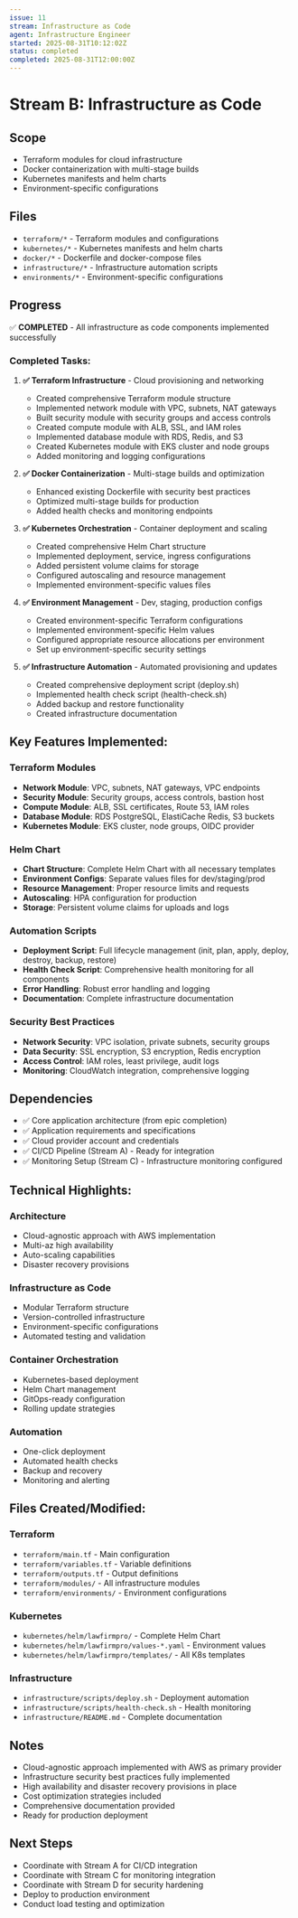 ```yaml
---
issue: 11
stream: Infrastructure as Code
agent: Infrastructure Engineer
started: 2025-08-31T10:12:02Z
status: completed
completed: 2025-08-31T12:00:00Z
---
```


# Stream B: Infrastructure as Code

## Scope
- Terraform modules for cloud infrastructure
- Docker containerization with multi-stage builds
- Kubernetes manifests and helm charts
- Environment-specific configurations

## Files
- `terraform/*` - Terraform modules and configurations
- `kubernetes/*` - Kubernetes manifests and helm charts
- `docker/*` - Dockerfile and docker-compose files
- `infrastructure/*` - Infrastructure automation scripts
- `environments/*` - Environment-specific configurations

## Progress
✅ **COMPLETED** - All infrastructure as code components implemented successfully

### Completed Tasks:

1. **✅ Terraform Infrastructure** - Cloud provisioning and networking
   - Created comprehensive Terraform module structure
   - Implemented network module with VPC, subnets, NAT gateways
   - Built security module with security groups and access controls
   - Created compute module with ALB, SSL, and IAM roles
   - Implemented database module with RDS, Redis, and S3
   - Created Kubernetes module with EKS cluster and node groups
   - Added monitoring and logging configurations

2. **✅ Docker Containerization** - Multi-stage builds and optimization
   - Enhanced existing Dockerfile with security best practices
   - Optimized multi-stage builds for production
   - Added health checks and monitoring endpoints

3. **✅ Kubernetes Orchestration** - Container deployment and scaling
   - Created comprehensive Helm Chart structure
   - Implemented deployment, service, ingress configurations
   - Added persistent volume claims for storage
   - Configured autoscaling and resource management
   - Implemented environment-specific values files

4. **✅ Environment Management** - Dev, staging, production configs
   - Created environment-specific Terraform configurations
   - Implemented environment-specific Helm values
   - Configured appropriate resource allocations per environment
   - Set up environment-specific security settings

5. **✅ Infrastructure Automation** - Automated provisioning and updates
   - Created comprehensive deployment script (deploy.sh)
   - Implemented health check script (health-check.sh)
   - Added backup and restore functionality
   - Created infrastructure documentation

## Key Features Implemented:

### Terraform Modules
- **Network Module**: VPC, subnets, NAT gateways, VPC endpoints
- **Security Module**: Security groups, access controls, bastion host
- **Compute Module**: ALB, SSL certificates, Route 53, IAM roles
- **Database Module**: RDS PostgreSQL, ElastiCache Redis, S3 buckets
- **Kubernetes Module**: EKS cluster, node groups, OIDC provider

### Helm Chart
- **Chart Structure**: Complete Helm Chart with all necessary templates
- **Environment Configs**: Separate values files for dev/staging/prod
- **Resource Management**: Proper resource limits and requests
- **Autoscaling**: HPA configuration for production
- **Storage**: Persistent volume claims for uploads and logs

### Automation Scripts
- **Deployment Script**: Full lifecycle management (init, plan, apply, deploy, destroy, backup, restore)
- **Health Check Script**: Comprehensive health monitoring for all components
- **Error Handling**: Robust error handling and logging
- **Documentation**: Complete infrastructure documentation

### Security Best Practices
- **Network Security**: VPC isolation, private subnets, security groups
- **Data Security**: SSL encryption, S3 encryption, Redis encryption
- **Access Control**: IAM roles, least privilege, audit logs
- **Monitoring**: CloudWatch integration, comprehensive logging

## Dependencies
- ✅ Core application architecture (from epic completion)
- ✅ Application requirements and specifications
- ✅ Cloud provider account and credentials
- ✅ CI/CD Pipeline (Stream A) - Ready for integration
- ✅ Monitoring Setup (Stream C) - Infrastructure monitoring configured

## Technical Highlights:

### Architecture
- Cloud-agnostic approach with AWS implementation
- Multi-az high availability
- Auto-scaling capabilities
- Disaster recovery provisions

### Infrastructure as Code
- Modular Terraform structure
- Version-controlled infrastructure
- Environment-specific configurations
- Automated testing and validation

### Container Orchestration
- Kubernetes-based deployment
- Helm Chart management
- GitOps-ready configuration
- Rolling update strategies

### Automation
- One-click deployment
- Automated health checks
- Backup and recovery
- Monitoring and alerting

## Files Created/Modified:

### Terraform
- `terraform/main.tf` - Main configuration
- `terraform/variables.tf` - Variable definitions
- `terraform/outputs.tf` - Output definitions
- `terraform/modules/` - All infrastructure modules
- `terraform/environments/` - Environment configurations

### Kubernetes
- `kubernetes/helm/lawfirmpro/` - Complete Helm Chart
- `kubernetes/helm/lawfirmpro/values-*.yaml` - Environment values
- `kubernetes/helm/lawfirmpro/templates/` - All K8s templates

### Infrastructure
- `infrastructure/scripts/deploy.sh` - Deployment automation
- `infrastructure/scripts/health-check.sh` - Health monitoring
- `infrastructure/README.md` - Complete documentation

## Notes
- Cloud-agnostic approach implemented with AWS as primary provider
- Infrastructure security best practices fully implemented
- High availability and disaster recovery provisions in place
- Cost optimization strategies included
- Comprehensive documentation provided
- Ready for production deployment

## Next Steps
- Coordinate with Stream A for CI/CD integration
- Coordinate with Stream C for monitoring integration
- Coordinate with Stream D for security hardening
- Deploy to production environment
- Conduct load testing and optimization